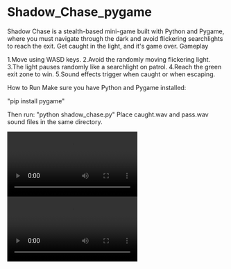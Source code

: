 # Shadow_Chase_pygame
Shadow Chase is a stealth-based mini-game built with Python and Pygame, where you must navigate through the dark and avoid flickering searchlights to reach the exit. Get caught in the light, and it's game over.
Gameplay

1.Move using WASD keys.
2.Avoid the randomly moving flickering light.
3.The light pauses randomly like a searchlight on patrol.
4.Reach the green exit zone to win.
5.Sound effects trigger when caught or when escaping.

How to Run
Make sure you have Python and Pygame installed:

"pip install pygame"

Then run:
"python shadow_chase.py"
Place caught.wav and pass.wav sound files in the same directory.

![Gameplay pass](pass.mp4)
![Gameplay caught](caught.mp4)
